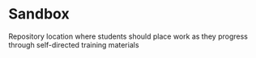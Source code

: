 # Sandbox
Repository location where students should place work as they progress through self-directed training materials
